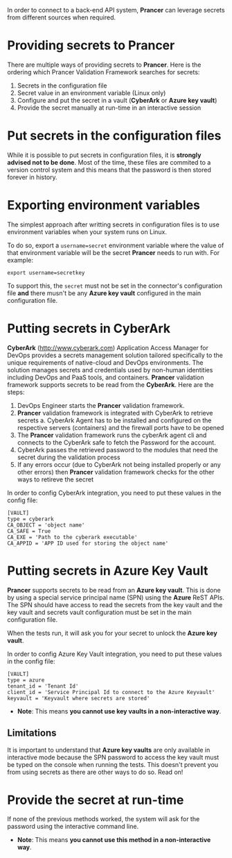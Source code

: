 In order to connect to a back-end API system, **Prancer** can leverage secrets from different sources when required.

# Providing secrets to Prancer

There are multiple ways of providing secrets to **Prancer**. Here is the ordering which Prancer Validation Framework searches for secrets:

1. Secrets in the configuration file
2. Secret value in an environment variable (Linux only)
3. Configure and put the secret in a vault (**CyberArk** or **Azure key vault**)
4. Provide the secret manually at run-time in an interactive session

# Put secrets in the configuration files

While it is possible to put secrets in configuration files, it is **strongly advised not to be done**. Most of the time, these files are commited to a version control system and this means that the password is then stored forever in history.

# Exporting environment variables

The simplest approach after writting secrets in configuration files is to use environment variables when your system runs on Linux. 

To do so, export a `username=secret` environment variable where the value of that environment variable will be the secret **Prancer** needs to run with. For example:

    export username=secretkey

To support this, the `secret` must not be set in the connector's configuration file **and** there musn't be any **Azure key vault** configured in the main configuration file.


# Putting secrets in CyberArk
**CyberArk** (http://www.cyberark.com) Application Access Manager for DevOps provides a secrets management solution tailored specifically to the unique requirements of native-cloud and DevOps environments. The solution manages secrets and credentials used by non-human identities including DevOps and PaaS tools, and containers. **Prancer** validation framework supports secrets to be read from the **CyberArk**. Here are the steps:

1. DevOps Engineer starts the **Prancer** validation framework.
2. **Prancer** validation framework is integrated with CyberArk to retrieve secrets
    a. CyberArk Agent has to be installed and configured on the respective servers (containers) and the firewall ports have to be opened 
3. The **Prancer** validation framework runs the cyberArk agent cli and connects to the CyberArk safe to fetch the Password for the account.
4. CyberArk passes the retrieved password to the modules that need the secret during the validation process
5. If any errors occur (due to CyberArk not being installed properly or any other errors) then **Prancer** validation framework checks for the other ways to retireve the secret

In order to config CyberArk integration, you need to put these values in the config file:
```
[VAULT]
type = cyberark
CA_OBJECT = 'object name'
CA_SAFE = True
CA_EXE = 'Path to the cyberark executable'
CA_APPID = 'APP ID used for storing the object name'
```

# Putting secrets in Azure Key Vault

**Prancer** supports secrets to be read from an **Azure key vault**. This is done by using a special service principal name (SPN) using the **Azure** ReST APIs. The SPN should have access to read the secrets from the key vault and the key vault and secrets vault configuration must be set in the main configuration file.

When the tests run, it will ask you for your secret to unlock the **Azure key vault**. 

In order to config Azure Key Vault integration, you need to put these values in the config file:
```
[VAULT]
type = azure
tenant_id = 'Tenant Id'
client_id = 'Service Principal Id to connect to the Azure Keyvault'
keyvault = 'Keyvault where secrets are stored'
```

* **Note**: This means **you cannot use key vaults in a non-interactive way**.
## Limitations

It is important to understand that **Azure key vaults** are only available in interactive mode because the SPN password to access the key vault must be typed on the console when running the tests. This doesn't prevent you from using secrets as there are other ways to do so. Read on!


# Provide the secret at run-time

If none of the previous methods worked, the system will ask for the password using the interactive command line. 

* **Note**: This means **you cannot use this method in a non-interactive way**.